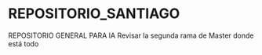 # REPOSITORIO_SANTIAGO
REPOSITORIO GENERAL PARA IA
Revisar la segunda rama de Master donde está todo

